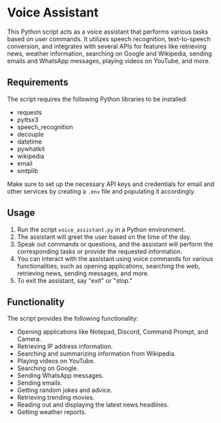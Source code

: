 # Voice Assistant

This Python script acts as a voice assistant that performs various tasks based on user commands. It utilizes speech recognition, text-to-speech conversion, and integrates with several APIs for features like retrieving news, weather information, searching on Google and Wikipedia, sending emails and WhatsApp messages, playing videos on YouTube, and more.

## Requirements

The script requires the following Python libraries to be installed:
- requests
- pyttsx3
- speech_recognition
- decouple
- datetime
- pywhatkit
- wikipedia
- email
- smtplib

Make sure to set up the necessary API keys and credentials for email and other services by creating a `.env` file and populating it accordingly.

## Usage

1. Run the script `voice_assistant.py` in a Python environment.
2. The assistant will greet the user based on the time of the day.
3. Speak out commands or questions, and the assistant will perform the corresponding tasks or provide the requested information.
4. You can interact with the assistant using voice commands for various functionalities, such as opening applications, searching the web, retrieving news, sending messages, and more.
5. To exit the assistant, say "exit" or "stop."

## Functionality

The script provides the following functionality:
- Opening applications like Notepad, Discord, Command Prompt, and Camera.
- Retrieving IP address information.
- Searching and summarizing information from Wikipedia.
- Playing videos on YouTube.
- Searching on Google.
- Sending WhatsApp messages.
- Sending emails.
- Getting random jokes and advice.
- Retrieving trending movies.
- Reading out and displaying the latest news headlines.
- Getting weather reports.

